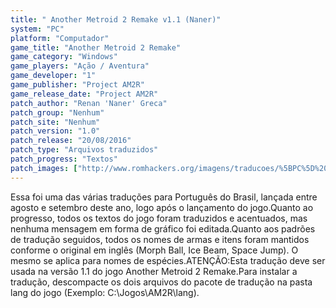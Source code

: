 ```yaml
---
title: " Another Metroid 2 Remake v1.1 (Naner)"
system: "PC"
platform: "Computador"
game_title: "Another Metroid 2 Remake"
game_category: "Windows"
game_players: "Ação / Aventura"
game_developer: "1"
game_publisher: "Project AM2R"
game_release_date: "Project AM2R"
patch_author: "Renan 'Naner' Greca"
patch_group: "Nenhum"
patch_site: "Nenhum"
patch_version: "1.0"
patch_release: "20/08/2016"
patch_type: "Arquivos traduzidos"
patch_progress: "Textos"
patch_images: ["http://www.romhackers.org/imagens/traducoes/%5BPC%5D%20Another%20Metroid%202%20Remake%20-%20Naner%20-%201.jpg","http://www.romhackers.org/imagens/traducoes/%5BPC%5D%20Another%20Metroid%202%20Remake%20-%20Naner%20-%202.jpg","http://www.romhackers.org/imagens/traducoes/%5BPC%5D%20Another%20Metroid%202%20Remake%20-%20Naner%20-%203.jpg"]
---
```

Essa foi uma das várias traduções para Português do Brasil, lançada entre agosto e setembro deste ano, logo após o lançamento do jogo.Quanto ao progresso, todos os textos do jogo foram traduzidos e acentuados, mas nenhuma mensagem em forma de gráfico foi editada.Quanto aos padrões de tradução seguidos, todos os nomes de armas e itens foram mantidos conforme o original em inglês (Morph Ball, Ice Beam, Space Jump). O mesmo se aplica para nomes de espécies.ATENÇÃO:Esta tradução deve ser usada na versão 1.1 do jogo Another Metroid 2 Remake.Para instalar a tradução, descompacte os dois arquivos do pacote de tradução na pasta lang do jogo (Exemplo: C:\Jogos\AM2R\lang).